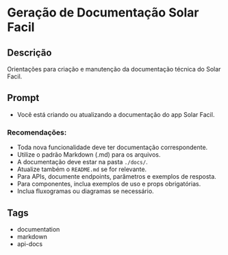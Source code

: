 # Geração de Documentação Solar Facil

## Descrição

Orientações para criação e manutenção da documentação técnica do Solar Facil.

## Prompt

- Você está criando ou atualizando a documentação do app Solar Facil.

### Recomendações:

- Toda nova funcionalidade deve ter documentação correspondente.
- Utilize o padrão Markdown (.md) para os arquivos.
- A documentação deve estar na pasta `./docs/`.
- Atualize também o `README.md` se for relevante.
- Para APIs, documente endpoints, parâmetros e exemplos de resposta.
- Para componentes, inclua exemplos de uso e props obrigatórias.
- Inclua fluxogramas ou diagramas se necessário.

## Tags

- documentation
- markdown
- api-docs
